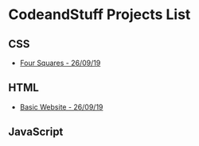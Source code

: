 # CodeandStuff Projects List

## CSS

* [Four Squares - 26/09/19](css\four-squares\README.md)

## HTML

* [Basic Website - 26/09/19](html\basic-website\README.md)

## JavaScript